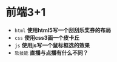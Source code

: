 # 前端3+1
- `html` **使用html5写一个刮刮乐奖券的布局**
- `css` **使用css3画一个皮卡丘**
- `js` **使用js写一个鼠标框选的效果**
- `软技能` **直播与点播有什么不同？**

